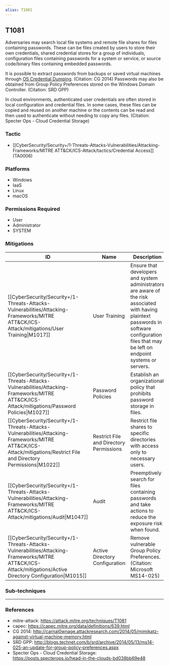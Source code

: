 ```yaml
---
alias: T1081
---
```


## T1081

Adversaries may search local file systems and remote file shares for files containing passwords. These can be files created by users to store their own credentials, shared credential stores for a group of individuals, configuration files containing passwords for a system or service, or source code/binary files containing embedded passwords.

It is possible to extract passwords from backups or saved virtual machines through [OS Credential Dumping](https://attack.mitre.org/techniques/T1003). (Citation: CG 2014) Passwords may also be obtained from Group Policy Preferences stored on the Windows Domain Controller. (Citation: SRD GPP)

In cloud environments, authenticated user credentials are often stored in local configuration and credential files. In some cases, these files can be copied and reused on another machine or the contents can be read and then used to authenticate without needing to copy any files. (Citation: Specter Ops - Cloud Credential Storage)




### Tactic
- [[CyberSecurity/Security+/1-Threats-Attacks-Vulnerabilities/Attacking-Frameworks/MITRE ATT&CK/ICS-Attack/tactics/Credential Access]] (TA0006)

### Platforms
- Windows
- IaaS
- Linux
- macOS

### Permissions Required
- User
- Administrator
- SYSTEM

### Mitigations

| ID | Name | Description |
| --- | --- | --- |
| [[CyberSecurity/Security+/1-Threats-Attacks-Vulnerabilities/Attacking-Frameworks/MITRE ATT&CK/ICS-Attack/mitigations/User Training\|M1017]] | User Training | Ensure that developers and system administrators are aware of the risk associated with having plaintext passwords in software configuration files that may be left on endpoint systems or servers. |
| [[CyberSecurity/Security+/1-Threats-Attacks-Vulnerabilities/Attacking-Frameworks/MITRE ATT&CK/ICS-Attack/mitigations/Password Policies\|M1027]] | Password Policies | Establish an organizational policy that prohibits password storage in files. |
| [[CyberSecurity/Security+/1-Threats-Attacks-Vulnerabilities/Attacking-Frameworks/MITRE ATT&CK/ICS-Attack/mitigations/Restrict File and Directory Permissions\|M1022]] | Restrict File and Directory Permissions | Restrict file shares to specific directories with access only to necessary users. |
| [[CyberSecurity/Security+/1-Threats-Attacks-Vulnerabilities/Attacking-Frameworks/MITRE ATT&CK/ICS-Attack/mitigations/Audit\|M1047]] | Audit | Preemptively search for files containing passwords and take actions to reduce the exposure risk when found. |
| [[CyberSecurity/Security+/1-Threats-Attacks-Vulnerabilities/Attacking-Frameworks/MITRE ATT&CK/ICS-Attack/mitigations/Active Directory Configuration\|M1015]] | Active Directory Configuration | Remove vulnerable Group Policy Preferences.(Citation: Microsoft MS14-025) |

### Sub-techniques


---
### References

- mitre-attack: https://attack.mitre.org/techniques/T1081
- capec: https://capec.mitre.org/data/definitions/639.html
- CG 2014: http://carnal0wnage.attackresearch.com/2014/05/mimikatz-against-virtual-machine-memory.html
- SRD GPP: http://blogs.technet.com/b/srd/archive/2014/05/13/ms14-025-an-update-for-group-policy-preferences.aspx
- Specter Ops - Cloud Credential Storage: https://posts.specterops.io/head-in-the-clouds-bd038bb69e48
